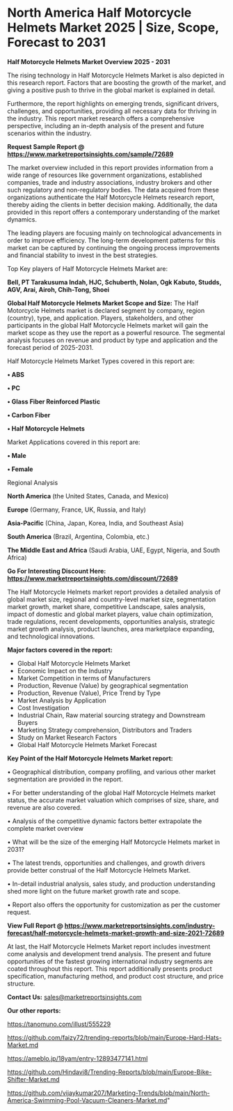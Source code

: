 # North America Half Motorcycle Helmets Market 2025 | Size, Scope, Forecast to 2031

<Strong> Half Motorcycle Helmets Market Overview 2025 - 2031</strong>

The rising technology in Half Motorcycle Helmets Market is also depicted in this research report. Factors that are boosting the growth of the market, and giving a positive push to thrive in the global market is explained in detail.

Furthermore, the report highlights on emerging trends, significant drivers, challenges, and opportunities, providing all necessary data for thriving in the industry. This report market research offers a comprehensive perspective, including an in-depth analysis of the present and future scenarios within the industry.

<strong>Request Sample Report @ <a href=https://www.marketreportsinsights.com/sample/72689>https://www.marketreportsinsights.com/sample/72689</a></strong>

The market overview included in this report provides information from a wide range of resources like government organizations, established companies, trade and industry associations, industry brokers and other such regulatory and non-regulatory bodies. The data acquired from these organizations authenticate the Half Motorcycle Helmets research report, thereby aiding the clients in better decision making. Additionally, the data provided in this report offers a contemporary understanding of the market dynamics.

The leading players are focusing mainly on technological advancements in order to improve efficiency. The long-term development patterns for this market can be captured by continuing the ongoing process improvements and financial stability to invest in the best strategies.

Top Key players of Half Motorcycle Helmets Market are:

<strong>Bell, PT Tarakusuma Indah, HJC, Schuberth, Nolan, Ogk Kabuto, Studds, AGV, Arai, Airoh, Chih-Tong, Shoei</strong>

<strong><b>Global Half Motorcycle Helmets Market Scope and Size:</b></strong>
The Half Motorcycle Helmets market is declared segment by company, region (country), type, and application. Players, stakeholders, and other participants in the global Half Motorcycle Helmets market will gain the market scope as they use the report as a powerful resource. The segmental analysis focuses on revenue and product by type and application and the forecast period of 2025-2031.

Half Motorcycle Helmets Market Types covered in this report are:

<strong>• ABS

• PC

• Glass Fiber Reinforced Plastic

• Carbon Fiber

• Half Motorcycle Helmets</strong>

Market Applications covered in this report are:

<strong>• Male

• Female</strong> 

Regional Analysis

<strong>North America</strong> (the United States, Canada, and Mexico)

<strong>Europe</strong> (Germany, France, UK, Russia, and Italy)

<strong>Asia-Pacific</strong> (China, Japan, Korea, India, and Southeast Asia)

<strong>South America</strong> (Brazil, Argentina, Colombia, etc.)

<strong>The Middle East and Africa</strong> (Saudi Arabia, UAE, Egypt, Nigeria, and South Africa)

<strong>Go For Interesting Discount Here: <a href=https://www.marketreportsinsights.com/discount/72689>https://www.marketreportsinsights.com/discount/72689</a></strong>

The Half Motorcycle Helmets market report provides a detailed analysis of global market size, regional and country-level market size, segmentation market growth, market share, competitive Landscape, sales analysis, impact of domestic and global market players, value chain optimization, trade regulations, recent developments, opportunities analysis, strategic market growth analysis, product launches, area marketplace expanding, and technological innovations.

<strong><b>Major factors covered in the report:</b></strong>
<ul>
  <li>Global Half Motorcycle Helmets Market </li>
  <li>Economic Impact on the Industry</li>
  <li>Market Competition in terms of Manufacturers</li>
  <li>Production, Revenue (Value) by geographical segmentation</li>
  <li>Production, Revenue (Value), Price Trend by Type</li>
  <li>Market Analysis by Application</li>
  <li>Cost Investigation</li>
  <li>Industrial Chain, Raw material sourcing strategy and Downstream Buyers</li>
  <li>Marketing Strategy comprehension, Distributors and Traders</li>
  <li>Study on Market Research Factors</li>
  <li>Global Half Motorcycle Helmets Market Forecast</li>
</ul>

<strong><b>Key Point of the Half Motorcycle Helmets Market report:</b></strong>

• Geographical distribution, company profiling, and various other market segmentation are provided in the report.

• For better understanding of the global Half Motorcycle Helmets market status, the accurate market valuation which comprises of size, share, and revenue are also covered.

• Analysis of the competitive dynamic factors better extrapolate the complete market overview

• What will be the size of the emerging Half Motorcycle Helmets market in 2031?

• The latest trends, opportunities and challenges, and growth drivers provide better construal of the Half Motorcycle Helmets Market.

• In-detail industrial analysis, sales study, and production understanding shed more light on the future market growth rate and scope.

• Report also offers the opportunity for customization as per the customer request.

<strong><b>View Full Report @ <a href=https://www.marketreportsinsights.com/industry-forecast/half-motorcycle-helmets-market-growth-and-size-2021-72689>https://www.marketreportsinsights.com/industry-forecast/half-motorcycle-helmets-market-growth-and-size-2021-72689</a></b></strong>


At last, the Half Motorcycle Helmets Market report includes investment come analysis and development trend analysis. The present and future opportunities of the fastest growing international industry segments are coated throughout this report. This report additionally presents product specification, manufacturing method, and product cost structure, and price structure.

<strong>Contact Us:</strong>
sales@marketreportsinsights.com

<strong>Our other reports:</strong>

<a href=https://tanomuno.com/illust/555229>https://tanomuno.com/illust/555229</a>

<a href=https://github.com/faizy72/trending-reports/blob/main/Europe-Hard-Hats-Market.md>https://github.com/faizy72/trending-reports/blob/main/Europe-Hard-Hats-Market.md</a>

<a href=https://ameblo.jp/18yam/entry-12893477141.html>https://ameblo.jp/18yam/entry-12893477141.html</a>

<a href=https://github.com/Hindavi8/Trending-Reports/blob/main/Europe-Bike-Shifter-Market.md>https://github.com/Hindavi8/Trending-Reports/blob/main/Europe-Bike-Shifter-Market.md</a>

<a href=https://github.com/vijaykumar207/Marketing-Trends/blob/main/North-America-Swimming-Pool-Vacuum-Cleaners-Market.md>https://github.com/vijaykumar207/Marketing-Trends/blob/main/North-America-Swimming-Pool-Vacuum-Cleaners-Market.md</a>"
